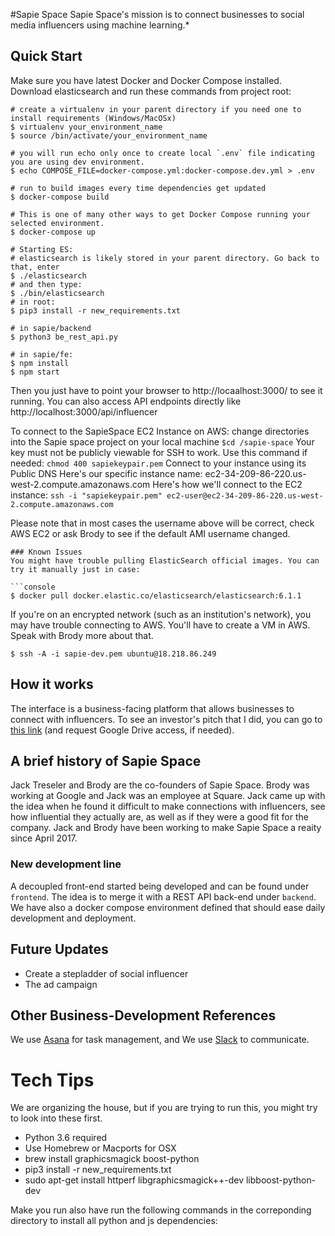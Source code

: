 #Sapie Space
Sapie Space's mission is to connect businesses to social media influencers using machine learning.*


## Quick Start
Make sure you have latest Docker and Docker Compose installed. Download elasticsearch and run these commands from project root:

```console
# create a virtualenv in your parent directory if you need one to install requirements (Windows/MacOSx)
$ virtualenv your_environment_name
$ source /bin/activate/your_environment_name

# you will run echo only once to create local `.env` file indicating you are using dev environment.
$ echo COMPOSE_FILE=docker-compose.yml:docker-compose.dev.yml > .env

# run to build images every time dependencies get updated
$ docker-compose build

# This is one of many other ways to get Docker Compose running your selected environment.
$ docker-compose up

# Starting ES: 
# elasticsearch is likely stored in your parent directory. Go back to that, enter 
$ ./elasticsearch 
# and then type:
$ ./bin/elasticsearch
# in root:
$ pip3 install -r new_requirements.txt

# in sapie/backend
$ python3 be_rest_api.py

# in sapie/fe:
$ npm install
$ npm start
```

Then you just have to point your browser to http://locaalhost:3000/ to
see it running. You can also access API endpoints directly like
http://localhost:3000/api/influencer


To connect to the SapieSpace EC2 Instance on AWS:
change directories into the Sapie space project on your local machine 
```$cd /sapie-space```
Your key must not be publicly viewable for SSH to work. Use this command if needed:
```chmod 400 sapiekeypair.pem```
Connect to your instance using its Public DNS
Here's our specific instance name: ec2-34-209-86-220.us-west-2.compute.amazonaws.com
Here's how we'll connect to the EC2 instance:
```ssh -i "sapiekeypair.pem" ec2-user@ec2-34-209-86-220.us-west-2.compute.amazonaws.com```

Please note that in most cases the username above will be correct, check AWS EC2 or ask Brody to see if the default AMI username changed. 


```
### Known Issues
You might have trouble pulling ElasticSearch official images. You can try it manually just in case:

```console
$ docker pull docker.elastic.co/elasticsearch/elasticsearch:6.1.1
```
If you're on an encrypted network (such as an institution's network), you may have trouble connecting to AWS.
You'll have to create a VM in AWS. Speak with Brody more about that.

```console
$ ssh -A -i sapie-dev.pem ubuntu@18.218.86.249
```
## How it works

The interface is a business-facing platform that allows businesses to connect with
influencers. To see an investor's pitch that I did, you can go to
[this
link](https://docs.google.com/presentation/d/1cEplBy7avil1pP7XFVi694qOlSWiG58qNWfQ0KPgLx0/edit?usp=sharing)
(and request Google Drive access, if needed).


## A brief history of Sapie Space
Jack Treseler and Brody are the co-founders of Sapie Space. Brody was working at Google and Jack was
an employee at Square. Jack came up with the idea when  he found it difficult to make connections with influencers, see how 
influential they actually are, as well as if they were a good fit for the company. 
Jack and Brody have been working to make Sapie Space a reaity since April 2017.


### New development line

A decoupled front-end started being developed and can be found under
`frontend`. The idea is to merge it with a REST API back-end under
`backend`. We have also a docker compose environment defined that
should ease daily development and deployment.


## Future Updates

- Create a stepladder of social influencer
- The ad campaign

## Other Business-Development References

We use
[Asana](https://app.asana.com/0/476028607034259/476028607034259) for
task management, and We use [Slack](www.slack.com) to communicate.


# Tech Tips

We are organizing the house, but if you are trying to run this, you
might try to look into these first.

- Python 3.6 required
- Use Homebrew or Macports for OSX
- brew install graphicsmagick boost-python
- pip3 install -r new_requirements.txt
- sudo apt-get install httperf libgraphicsmagick++-dev libboost-python-dev

Make you run also have run the following commands in the correponding directory to install all python and js dependencies:


